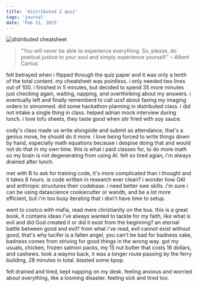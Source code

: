 ```yaml
---
title: 'distributed 2 quiz'
tags: 'journal'
date: 'Feb 11, 2025'
---
```


![distributed cheatsheet](/images/distributed2.jpeg)

> "You will never be able to experience everything. So, please, do poetical justice to your soul and simply experience yourself." – Albert Camus

felt betrayed when i flipped through the quiz paper and it was only a tenth of the total content. my cheatsheet was pointless. i only needed two lines out of 100. i finished in 5 minutes, but decided to spend 35 more minutes just checking again, waiting, napping, and overthinking about my answers. i eventually left and finally rememberd to call ucsf about faxing my imaging orders to simonmed. did some hackathon planning in distributed class. i did not intake a single thing in class. helped adrian mock interview during lunch. i love tofu sheets, they taste good when stir fried with soy sauce.

cody's class made us write alongside and submit as attendance, that's a genius move, he should do it more. i love being forced to write things down by hand, especially math equations because i despise doing that and would not do that in my own time. this is what i paid classes for, to do more math so my brain is not degenerating from using AI. felt so tired agian, i'm always drained after lunch.

met with B to ask for training code, it's more complicated than i thought and it takes 8 hours. is code written in research ever clean? i wonder how OAI and anthropic structures their codebase. i need better swe skills. i'm sure i can be using datascience cookiecutter or wandb, and be a lot more efficient, but i'm too busy iterating that i don't have time to setup.

went to costco with mafia, read mere christianity on the bus. this is a great book, it contains ideas i've always wanted to tackle for my faith, like what is evil and did God created it or did it exist from the beginning? an eternal battle between good and evil? from what i've read, evil cannot exist without good, that's why lucifer is a fallen angel, you can't be bad for badness sake, badness comes from striving for good things in the wrong way. got my usuals, chicken, frozen salmon packs, my 15 nut butter that costs 16 dollars, and cashews. took a waymo back, it was a longer route passing by the ferry building, 28 minutes in total. blasted some kpop.

felt drained and tired, kept napping on my desk. feeling anxious and worried about everything, like a looming disaster. feeling sick and tired too.
